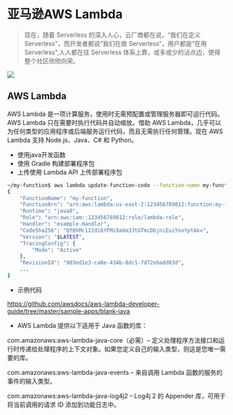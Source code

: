 # 亚马逊AWS Lambda

>现在，随着 Serverless 的深入人心，云厂商都在说，“我们在定义 Serverless”，而开发者都说”我们在做 Serverless“，用户都是“在用 Serverless",人人都在往 Serverless 体系上靠，或多或少的沾点边，使得整个社区欣欣向荣。

![](https://tva1.sinaimg.cn/large/007S8ZIlly1gh9vy1zsikj30k00b9wev.jpg)


## AWS Lambda
AWS Lambda 是一项计算服务，使用时无需预配置或管理服务器即可运行代码。AWS Lambda 只在需要时执行代码并自动缩放。借助 AWS Lambda，几乎可以为任何类型的应用程序或后端服务运行代码，而且无需执行任何管理。现在 AWS Lambda 支持 Node.js、Java、C# 和 Python。


- 使用java开发函数
- 使用 Gradle 构建部署程序包
- 上传使用 Lambda API 上传部署程序包

```bash
~/my-function$ aws lambda update-function-code --function-name my-function --zip-file fileb://my-function.zip
{
    "FunctionName": "my-function",
    "FunctionArn": "arn:aws:lambda:us-east-2:123456789012:function:my-function",
    "Runtime": "java8",
    "Role": "arn:aws:iam::123456789012:role/lambda-role",
    "Handler": "example.Handler",
    "CodeSha256": "Qf0hMc1I2di6YFMi9aXm3JtGTmcDbjniEuiYonYptAk=",
    "Version": "$LATEST",
    "TracingConfig": {
        "Mode": "Active"
    },
    "RevisionId": "983ed1e3-ca8e-434b-8dc1-7d72ebadd83d",
    ...
}
```

- 示例代码

https://github.com/awsdocs/aws-lambda-developer-guide/tree/master/sample-apps/blank-java


- AWS Lambda 提供以下适用于 Java 函数的库：

com.amazonaws:aws-lambda-java-core（必需）– 定义处理程序方法接口和运行时传递给处理程序的上下文对象。如果您定义自己的输入类型，则这是您唯一需要的库。

com.amazonaws:aws-lambda-java-events – 来自调用 Lambda 函数的服务的事件的输入类型。

com.amazonaws:aws-lambda-java-log4j2 – Log4j 2 的 Appender 库，可用于将当前调用的请求 ID 添加到功能日志中。